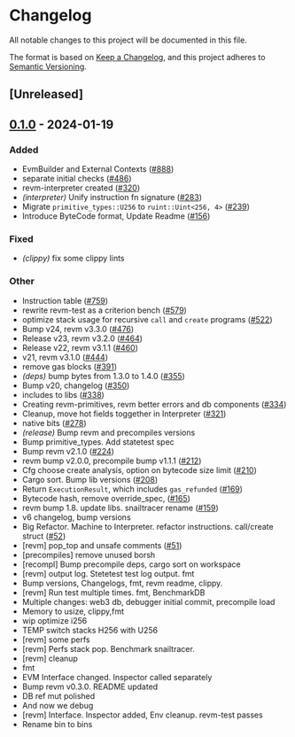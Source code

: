 # Changelog
All notable changes to this project will be documented in this file.

The format is based on [Keep a Changelog](https://keepachangelog.com/en/1.0.0/),
and this project adheres to [Semantic Versioning](https://semver.org/spec/v2.0.0.html).

## [Unreleased]

## [0.1.0](https://github.com/xhcdpg/revm/releases/tag/revm-test-v0.1.0) - 2024-01-19

### Added
- EvmBuilder and External Contexts ([#888](https://github.com/xhcdpg/revm/pull/888))
- separate initial checks ([#486](https://github.com/xhcdpg/revm/pull/486))
- revm-interpreter created ([#320](https://github.com/xhcdpg/revm/pull/320))
- *(interpreter)* Unify instruction fn signature ([#283](https://github.com/xhcdpg/revm/pull/283))
- Migrate `primitive_types::U256` to `ruint::Uint<256, 4>` ([#239](https://github.com/xhcdpg/revm/pull/239))
- Introduce ByteCode format, Update Readme ([#156](https://github.com/xhcdpg/revm/pull/156))

### Fixed
- *(clippy)* fix some clippy lints

### Other
- Instruction table ([#759](https://github.com/xhcdpg/revm/pull/759))
- rewrite revm-test as a criterion bench ([#579](https://github.com/xhcdpg/revm/pull/579))
- optimize stack usage for recursive `call` and `create` programs ([#522](https://github.com/xhcdpg/revm/pull/522))
- Bump v24, revm v3.3.0 ([#476](https://github.com/xhcdpg/revm/pull/476))
- Release v23, revm v3.2.0 ([#464](https://github.com/xhcdpg/revm/pull/464))
- Release v22, revm v3.1.1 ([#460](https://github.com/xhcdpg/revm/pull/460))
- v21, revm v3.1.0 ([#444](https://github.com/xhcdpg/revm/pull/444))
- remove gas blocks ([#391](https://github.com/xhcdpg/revm/pull/391))
- *(deps)* bump bytes from 1.3.0 to 1.4.0 ([#355](https://github.com/xhcdpg/revm/pull/355))
- Bump v20, changelog ([#350](https://github.com/xhcdpg/revm/pull/350))
- includes to libs ([#338](https://github.com/xhcdpg/revm/pull/338))
- Creating revm-primitives, revm better errors and db components  ([#334](https://github.com/xhcdpg/revm/pull/334))
- Cleanup, move hot fields toggether in Interpreter ([#321](https://github.com/xhcdpg/revm/pull/321))
- native bits ([#278](https://github.com/xhcdpg/revm/pull/278))
- *(release)* Bump revm and precompiles versions
- Bump primitive_types. Add statetest spec
- Bump revm v2.1.0 ([#224](https://github.com/xhcdpg/revm/pull/224))
- revm bump v2.0.0, precompile bump v1.1.1 ([#212](https://github.com/xhcdpg/revm/pull/212))
- Cfg choose create analysis, option on bytecode size limit ([#210](https://github.com/xhcdpg/revm/pull/210))
- Cargo sort. Bump lib versions ([#208](https://github.com/xhcdpg/revm/pull/208))
- Return `ExecutionResult`, which includes `gas_refunded` ([#169](https://github.com/xhcdpg/revm/pull/169))
- Bytecode hash, remove override_spec, ([#165](https://github.com/xhcdpg/revm/pull/165))
- revm bump 1.8. update libs. snailtracer rename ([#159](https://github.com/xhcdpg/revm/pull/159))
- v6 changelog, bump versions
- Big Refactor. Machine to Interpreter. refactor instructions. call/create struct ([#52](https://github.com/xhcdpg/revm/pull/52))
- [revm] pop_top and unsafe comments ([#51](https://github.com/xhcdpg/revm/pull/51))
- [precompiles] remove unused borsh
- [recompl] Bump precompile deps, cargo sort on workspace
- [revm] output log. Stetetest test log output. fmt
- Bump versions, Changelogs, fmt, revm readme, clippy.
- [revm] Run test multiple times. fmt, BenchmarkDB
- Multiple changes: web3 db, debugger initial commit, precompile load
- Memory to usize, clippy,fmt
- wip optimize i256
- TEMP switch stacks H256 with U256
- [revm] some perfs
- [revm] Perfs stack pop. Benchmark snailtracer.
- [revm] cleanup
- fmt
- EVM Interface changed. Inspector called separately
- Bump revm v0.3.0. README updated
- DB ref mut polished
- And now we debug
- [revm] Interface. Inspector added, Env cleanup. revm-test passes
- Rename bin to bins
